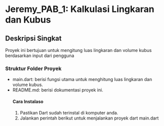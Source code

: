 # Jeremy_PAB_1: Kalkulasi Lingkaran dan Kubus
## Deskripsi Singkat
Proyek ini bertujuan untuk mengitung luas lingkaran dan volume kubus berdasarkan input dari pengguna
### Struktur Folder Proyek
* main.dart: berisi fungsi utama untuk menghitung luas lingkaran dan volume kubus.
* README.md: berisi dokumentasi proyek ini.
  #### Cara Instalaso
  1. Pastikan Dart sudah terinstal di komputer anda.
  2. Jalankan perintah berikut untuk menjalankan proyek dart main.dart
     

